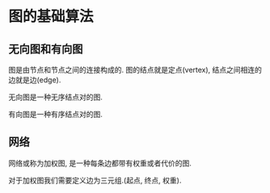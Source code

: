 # 图的基础算法

## 无向图和有向图

图是由节点和节点之间的连接构成的. 图的结点就是定点(vertex), 
结点之间相连的边就是边(edge).

无向图是一种无序结点对的图.

有向图是一种有序结点对的图.

## 网络

网络或称为加权图, 是一种每条边都带有权重或者代价的图.

对于加权图我们需要定义边为三元组.(起点, 终点, 权重).